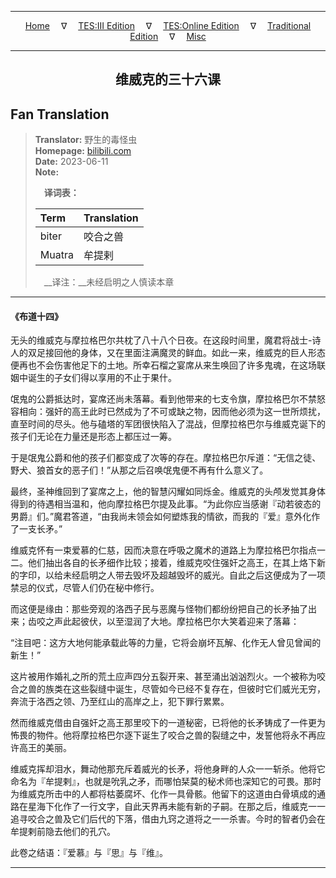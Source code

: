 
---

<!-- Jekyll Page Links -->

<center>
<a href="../../../../../../index.html">Home</a>
&emsp;&nabla;&emsp;
<a href="../../../../../index-tes3.html">TES:III Edition</a>
&emsp;&nabla;&emsp;
<a href="../../../../../index-teso.html">TES:Online Edition</a>
&emsp;&nabla;&emsp;
<a href="../../../../../index-traditional.html">Traditional Edition</a>
&emsp;&nabla;&emsp;
<a href="../../../../../index-misc.html">Misc</a>
</center>

<!-- Markdown Body Below: -->

---

<center>
<h2><span style="font-family:SimSun">维威克的三十六课</span></h2>
</center>

## Fan Translation

> __Translator:__ 野生的毒怪虫\
> __Homepage:__ [bilibili.com][1]\
> __Date:__ 2023-06-11\
> __Note:__
>
> &emsp;__译词表：__
>
> | Term                       | Translation |
> |:---------------------------|:------------|
> | biter                      | 咬合之兽 |
> | Muatra                     | 牟提剌 |
>
> &emsp;__译注：__未经启明之人慎读本章

[1]: https://www.bilibili.com/read/cv24284918/

---

#### 《布道十四》

无头的维威克与摩拉格巴尔共枕了八十八个日夜。在这段时间里，魔君将战士-诗人的双足接回他的身体，又在里面注满魔灵的鲜血。如此一来，维威克的巨人形态便再也不会伤害他足下的土地。所幸石榴之宴席从来生唤回了许多鬼魂，在这场联姻中诞生的子女们得以享用的不止于果什。

氓鬼的公爵抵达时，宴席还尚未落幕。看到他带来的七支令旗，摩拉格巴尔不禁怒容相向：强奸的高王此时已然成为了不可或缺之物，因而他必须为这一世所烦扰，直至时间的尽头。他与磕塔的军团很快陷入了混战，但摩拉格巴尔与维威克诞下的孩子们无论在力量还是形态上都压过一筹。

于是氓鬼公爵和他的孩子们都变成了次等的存在。摩拉格巴尔斥道：“无信之徒、野犬、狼首女的恶子们！”从那之后召唤氓鬼便不再有什么意义了。

最终，圣神维回到了宴席之上，他的智慧闪耀如同烁金。维威克的头颅发觉其身体得到的待遇相当温和，他向摩拉格巴尔提及此事。“为此你应当感谢『动若彼态的男爵』们。”魔君答道，“由我尚未领会如何塑炼我的情欲，而我的『爱』意外化作了一支长矛。”

维威克怀有一束爱慕的仁慈，因而决意在呼吸之魔术的道路上为摩拉格巴尔指点一二。他们抽出各自的长矛细作比较；接着，维威克咬住强奸之高王，在其上烙下新的字印，以给未经启明之人带去毁坏及超越毁坏的威光。自此之后这便成为了一项禁忌的仪式，尽管人们仍在秘中修行。

而这便是缘由：那些旁观的洛西子民与恶魔与怪物们都纷纷把自己的长矛抽了出来；齿咬之声此起彼伏，以至湿润了大地。摩拉格巴尔大笑着迎来了落幕：

“注目吧：这方大地何能承载此等的力量，它将会崩坏瓦解、化作无人曾见曾闻的新生！”

这片被用作婚礼之所的荒土应声四分五裂开来、甚至涌出汹汹烈火。一个被称为咬合之兽的族类在这些裂缝中诞生，尽管如今已经不复存在，但彼时它们威光无穷，奔流于洛西之领、乃至红山的高岸之上，犯下罪行累累。

然而维威克借由自强奸之高王那里咬下的一道秘密，已将他的长矛铸成了一件更为怖畏的物件。他将摩拉格巴尔逐下诞生了咬合之兽的裂缝之中，发誓他将永不再应许高王的美丽。

维威克挥却泪水，舞动他那充斥着威光的长矛，将他身畔的人众一一斩杀。他将它命名为『牟提剌』，也就是吮乳之矛，而哪怕栞莫的秘术师也深知它的可畏。那时为维威克所击中的人都将枯萎腐坏、化作一具骨骸。他留下的这道由白骨填成的通路在星海下化作了一行文字，自此天界再未能有新的子嗣。在那之后，维威克一一追寻咬合之兽及它们后代的下落，借由九窍之道将之一一杀害。今时的智者仍会在牟提剌前隐去他们的孔穴。

此卷之结语：『爱慕』与『思』与『维』。

---
